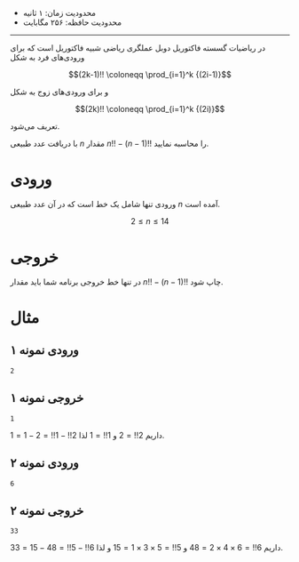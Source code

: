 [_metadata_:id]:- "double-factorial"
[_metadata_:title]:- "فاکتوریل دوبل"
[_metadata_:level]:- "easy"
[_metadata_:author]:- "کاظم فرقانی"
[_metadata_:series]:- "cpp-basics"

+ محدودیت زمان: ۱ ثانیه
+ محدودیت حافظه: ۲۵۶ مگابایت

----------

در ریاضیات گسسته فاکتوریل دوبل عملگری ریاضی شبیه فاکتوریل است که برای ورودی‌های فرد به شکل

$$(2k-1)!! \coloneqq \prod_{i=1}^k {(2i-1)}$$

و برای ورودی‌های زوج به شکل

$$(2k)!! \coloneqq \prod_{i=1}^k {(2i)}$$

تعریف می‌شود.

با دریافت عدد طبیعی $n$ مقدار $n!! - (n-1)!!$ را محاسبه نمایید.

# ورودی

ورودی تنها شامل یک خط است که در آن عدد طبیعی $n$ آمده است.

$$2 \le n \le 14$$

# خروجی

در تنها خط خروجی برنامه شما باید مقدار $n!! - (n-1)!!$ چاپ شود.

# مثال

## ورودی نمونه ۱
```
2
```


## خروجی نمونه ۱

```
1
```

داریم $2!! = 2$ و $1!! = 1$ لذا $2!! - 1!! = 2 - 1 = 1$.

## ورودی نمونه ۲
```
6
```


## خروجی نمونه ۲
```
33
```

داریم $6!! = 6 \times 4 \times 2 = 48$ و $5!! = 5 \times 3 \times 1 = 15$ و لذا $6!! - 5!! = 48 - 15 = 33$.
